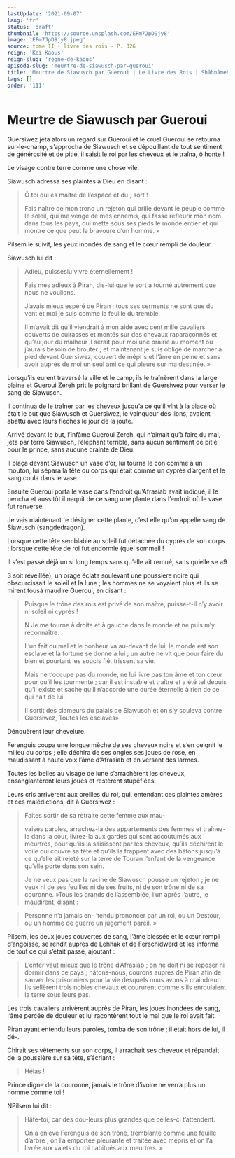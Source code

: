 ```yaml
---
lastUpdate: '2021-09-07'
lang: 'fr'
status: 'draft'
thumbnail: 'https://source.unsplash.com/EFm7JpD9jy8'
image: 'EFm7JpD9jy8.jpeg'
source: tome II - livre des rois - P. 326
reign: 'Keï Kaous'
reign-slug: 'regne-de-kaous'
episode-slug: 'meurtre-de-siawusch-par-gueroui'
title: 'Meurtre de Siawusch par Gueroui | Le Livre des Rois | Shâhnâmeh'
tags: []
order: '111'
---
```


<!-- LTeX: language=fr -->

# Meurtre de Siawusch par Gueroui

Guersiwez jeta alors un regard sur Gueroui et le cruel Gueroui se retourna sur-le-champ, s’approcha de Siawusch et se dépouillant de tout sentiment de générosité et de pitié, il saisit le roi par les cheveux et le traîna, ô honte !

Le visage contre terre comme une chose vile.

Siawusch adressa ses plaintes à Dieu en disant :

> Ô toi qui es maître de l’espace et du
, sort !
>
> Fais naître de mon tronc un rejeton qui brille devant le peuple comme le soleil, qui me venge de mes ennemis, qui fasse refleurir mon nom dans tous les pays, qui mette sous ses pieds le monde entier et qui montre ce que peut la bravoure d’un homme. »

Pilsem le suivit, les yeux inondés de sang et le cœur rempli de douleur.

Siawusch lui dit :

> Adieu, puisseslu vivre éternellement !
>
> Fais mes adieux à Piran, dis-lui que le sort a tourné autrement que nous ne voulions.
>
> J’avais mieux espéré de Piran ; tous ses serments ne sont que du vent et moi je suis comme la feuille du tremble.
>
> Il m’avait dit qu’il viendrait à mon aide avec cent mille cavaliers couverts de cuirasses et montés sur des chevaux raparaçonnés et qu’au jour du malheur il serait pour moi une prairie au moment où j’aurais besoin de brouter ; et maintenant je suis obligé de marcher à pied devant Guersiwez, couvert de mépris et l’âme en peine et sans avoir auprès de moi un seul ami ce qui pleure sur ma destinée. »

Lorsqu’ils eurent traversé la ville et le camp, ils le traînèrent dans la large plaine et Gueroui Zereh prit le poignard brillant de Guersiwez pour verser le sang de Siawusch.

Il continua de le traîner par les cheveux jusqu’à ce qu’il vînt à la place où était le but que Siawusch et Guersiwez, le vainqueur des lions, avaient abattu avec leurs flèches le jour de la joute.

Arrivé devant le but, l’infâme Gueroui Zereh, qui n’aimait qu’à faire du mal, jeta par terre Siawusch, l’éléphant terrible, sans aucun sentiment de pitié pour le prince, sans aucune crainte de Dieu.

Il plaça devant Siawusch un vase d’or, lui tourna le con comme à un mouton, lui sépara la tête du corps qui était comme un cyprès d’argent et le sang coula dans le vase.

Ensuite Gueroui porta le vase dans l’endroit qu’Afrasiab avait indiqué, il le pencha et aussitôt il naqnit de ce sang une plante dans l’endroit où le vase fut renversé.

Je vais maintenant te désigner cette plante, c’est elle qu’on appelle sang de Siawusch (sangdedragon).

Lorsque cette tête semblable au soleil fut détachée du cyprès de son corps ; lorsque cette tête de roi fut endormie (quel sommeil !

Il s’est passé déjà un si long temps sans qu’elle ait remué, sans qu’elle se a9

3
soit réveillée), un orage éclata soulevant une poussière noire qui obscurcissait le soleil et la lune ; les hommes ne se voyaient plus et ils se mirent tousà maudire Gueroui, en disant :

> Puisque le trône des rois est privé de son maître, puisse-t-il n’y avoir ni soleil ni cyprès !
>
> N Je me tourne à droite et à gauche dans le monde et ne puis m’y reconnaître.
>
> L’un fait du mal et le bonheur va au-devant de lui, le monde est son esclave et la fortune se donne à lui ; un autre ne vit que pour faire du bien et pourtant les soucis fié. trissent sa vie.
>
> Mais ne t’occupe pas du monde, ne lui livre pas ton âme et ton cœur pour qu’il les tourmente ; car il est instable et traître et a été tel depuis qu’il existe et sache qu’il n’accorde une durée éternelle à rien de ce qui naît de lui.
>
> Il sortit des clameurs du palais de Siawusch et on s’y souleva contre Guersiwez, Toutes les esclaves»

Dénouèrent leur chevelure.

Ferenguis coupa une longue mèche de ses cheveux noirs et s’en ceignit le milieu du corps ; elle déchira de ses ongles ses joues de rose, en maudissant à haute voix l’âme d’Afrasiab et en versant des larmes.

Toutes les belles au visage de lune s’arrachèrent les cheveux, ensanglantèrent leurs joues et restèrent stupéfiées.

Leurs cris arrivèrent aux oreilles du roi, qui, entendant ces plaintes amères et ces malédictions, dit à Guersiwez :

> Faites sortir de sa retraite cette femme aux mau-
>
> vaises paroles, arrachez-la des appartements des femmes et traînez-la dans la cour, livrez-la aux gardes qui sont accoutumés aux meurtres, pour qu’ils la saisissent par les cheveux, qu’ils déchirent le voile qui couvre sa tête et qu’ils la frappent avec des bâtons jusqu’à ce qu’elle ait rejeté sur la terre de Touran l’enfant de la vengeance qu’elle porte dans son sein.
>
> Je ne veux pas que la racine de Siawusch pousse un rejeton ; je ne veux ni de ses feuilles ni de ses fruits, ni de son trône ni de sa couronne. »Tous les grands de l’assemblée, l’un après l’autre, le maudirent, disant :

> Personne n’a jamais en-
’tendu prononcer par un roi, ou un Destour, ou un homme de guerre un jugement pareil. »

Pilsem, les deux joues couvertes de sang, l’âme blessée et le cœur rempli d’angoisse, se rendit auprès de Lehhak et de Ferschidwerd et les informa de tout ce qui s’était passé, ajoutant :

> L’enfer vaut mieux que le trône d’Afrasiab ; on ne doit ni se reposer ni dormir dans ce pays ; hâtons-nous, courons auprès de Piran afin de sauver les prisonniers pour la vie desquels nous avons à craindreun Ils sellèrent trois nobles chevaux et coururent comme s’ils enroulaient la terre sous leurs pas.

Les trois cavaliers arrivèrent auprès de Piran, les joues inondées de sang, l’âme percée de douleur et lui racontèrent tout le mal que le roi avait fait.

Piran ayant entendu leurs paroles, tomba de son trône ; il était hors de lui, il dé-.

Chirait ses vêtements sur son corps, il arrachait ses cheveux et répandait de la poussière sur sa tête, s’écriant :

> Hélas !

Prince digne de la couronne, jamais le trône d’ivoire ne verra plus un homme comme toi !

NPilsem lui dit :

> Hâte-toi, car des dou-leurs plus grandes que celles-ci t’attendent.
>
> On a enlevé Ferenguis de son trône, tremblante comme une feuille d’arbre ; on l’a emportée pleurante et traitée avec mépris et on l’a livrée aux valets du roi habitués aux meurtres. »
